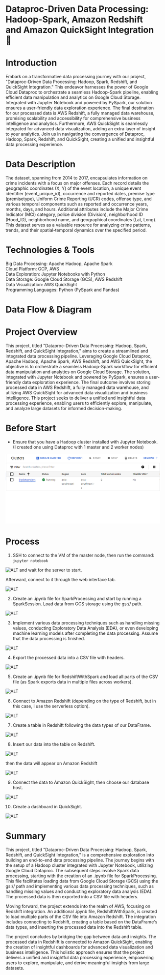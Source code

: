 # Dataproc-Driven Data Processing: Hadoop-Spark, Amazon Redshift and Amazon QuickSight Integration 🐘

# Introduction
Embark on a transformative data processing journey with our project, "Dataproc-Driven Data Processing: Hadoop, Spark, Redshift, and QuickSight Integration." This endeavor harnesses the power of Google Cloud Dataproc to orchestrate a seamless Hadoop-Spark pipeline, enabling efficient data manipulation and analytics on Google Cloud Storage. Integrated with Jupyter Notebook and powered by PySpark, our solution ensures a user-friendly data exploration experience. The final destination for our processed data is AWS Redshift, a fully managed data warehouse, promising scalability and accessibility for comprehensive business intelligence and analytics. Furthermore, AWS QuickSight is seamlessly integrated for advanced data visualization, adding an extra layer of insight to your analytics. Join us in navigating the convergence of Dataproc, Hadoop, Spark, Redshift, and QuickSight, creating a unified and insightful data processing experience.

# Data Description
The dataset, spanning from 2014 to 2017, encapsulates information on crime incidents with a focus on major offenses. Each record details the geographic coordinates (X, Y) of the event location, a unique event identifier (event_unique_id), occurrence and reported dates, premise type (premisetype), Uniform Crime Reporting (UCR) codes, offense type, and various temporal components such as reported and occurrence years, months, days, and hours. Additional attributes include the Major Crime Indicator (MCI) category, police division (Division), neighborhood ID (Hood_ID), neighborhood name, and geographical coordinates (Lat, Long). This dataset serves as a valuable resource for analyzing crime patterns, trends, and their spatial-temporal dynamics over the specified period.

# Technologies & Tools
Big Data Processing: Apache Hadoop, Apache Spark <br>
Cloud Platform: GCP, AWS <br> 
Data Exploration: Jupyter Notebooks with Python <br>
Data Storage: Google Cloud Storage (GCS), AWS Redshift <br>
Data Visualization: AWS QuickSight <br>
Programming Languages: Python (PySpark and Pandas) <br>

# Data Flow & Diagram

# Project Overview
This project, titled "Dataproc-Driven Data Processing: Hadoop, Spark, Redshift, and QuickSight Integration," aims to create a streamlined and integrated data processing pipeline. Leveraging Google Cloud Dataproc, Apache Hadoop, Apache Spark, AWS Redshift, and AWS QuickSight, the objective is to orchestrate a seamless Hadoop-Spark workflow for efficient data manipulation and analytics on Google Cloud Storage. The solution, integrated with Jupyter Notebook and powered by PySpark, ensures a user-friendly data exploration experience. The final outcome involves storing processed data in AWS Redshift, a fully managed data warehouse, and utilizing AWS QuickSight for advanced data visualization and business intelligence. This project seeks to deliver a unified and insightful data processing experience, enabling users to efficiently explore, manipulate, and analyze large datasets for informed decision-making.

# Before Start
- Ensure that you have a Hadoop cluster installed with Jupyter Notebook. (I created one using Dataproc with 1 master and 2 worker nodes)
   
![ALT](Picture/hadoopCluster.png)


# Process
1. SSH to connect to the VM of the master node, then run the command:
   ```jupyter notebook```
   
![ALT](Picture/ssh.png)
and wait for the server to start.

Afterward, connect to it through the web interface tab.

![ALT](Picture/webinterface.png)

2. Create an .ipynb file for SparkProcessing and start by running a SparkSession. Load data from GCS storage using the gs:// path.

![ALT](Picture/spark1.png)

3. Implement various data processing techniques such as handling missing values, conducting Exploratory Data Analysis (EDA), or even developing machine learning models after completing the data processing. Assume that the data processing is finished.

![ALT](Picture/spark2.png)

4. Export the processed data into a CSV file with headers.
   
![ALT](Picture/spark3.png)

5. Create an .ipynb file for RedshiftWithSpark and load all parts of the CSV file (as Spark exports data in multiple files across workers).
   
   
![ALT](Picture/redshift1.png)

6. Connect to Amazon Redshift (depending on the type of Redshift, but in this case, I use the serverless option).
   
![ALT](Picture/redshift2.png)

7. Create a table in Redshift following the data types of our DataFrame.
   
![ALT](Picture/redshift3.png)


8. Insert our data into the table on Redshift.

 ![ALT](Picture/redshift4.png)

 then the data will appear on Amazon Redshift

  ![ALT](Picture/redshift6.png)

9. Connect the data to Amazon QuickSight, then choose our database host. 

![ALT](Picture/redshift5.png)

10. Create a dashboard in QuickSight.

![ALT](Picture/redshift7.png)

# Summary

This project, titled "Dataproc-Driven Data Processing: Hadoop, Spark, Redshift, and QuickSight Integration," is a comprehensive exploration into building an end-to-end data processing pipeline. The journey begins with the setup of a Hadoop cluster integrated with Jupyter Notebook, utilizing Google Cloud Dataproc. The subsequent steps involve Spark data processing, starting with the creation of an .ipynb file for SparkProcessing. This file facilitates loading data from Google Cloud Storage (GCS) using the gs:// path and implementing various data processing techniques, such as handling missing values and conducting exploratory data analysis (EDA). The processed data is then exported into a CSV file with headers.

Moving forward, the project extends into the realm of AWS, focusing on Redshift integration. An additional .ipynb file, RedshiftWithSpark, is created to load multiple parts of the CSV file into Amazon Redshift. The integration includes connecting to Redshift, creating a table based on the DataFrame's data types, and inserting the processed data into the Redshift table.

The project concludes by bridging the gap between data and insights. The processed data in Redshift is connected to Amazon QuickSight, enabling the creation of insightful dashboards for advanced data visualization and business intelligence. This holistic approach ensures that the project delivers a unified and insightful data processing experience, empowering users to explore, manipulate, and derive meaningful insights from large datasets.

